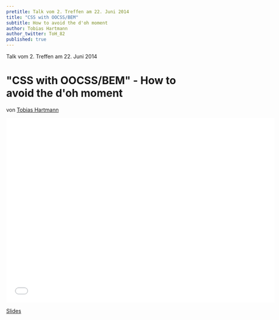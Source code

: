 ```yaml
---
pretitle: Talk vom 2. Treffen am 22. Juni 2014
title: "CSS with OOCSS/BEM"
subtitle: How to avoid the d'oh moment
author: Tobias Hartmann
author_twitter: ToH_82
published: true
---
```


Talk vom 2. Treffen am 22. Juni 2014
# "CSS with OOCSS/BEM" - How to avoid the d'oh moment
von [Tobias Hartmann](https://twitter.com/ToH_82)

<iframe src="//toh82.github.io/oocss_bem_slides/" width="720" height="494" scrolling="no" frameborder="0" webkitallowfullscreen mozallowfullscreen allowfullscreen></iframe>

[Slides](http://toh82.github.io/oocss_bem_slides/)
